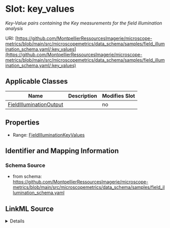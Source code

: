 # Slot: key_values


_Key-Value pairs containing the Key measurements for the field illumination analysis_



URI: [https://github.com/MontpellierRessourcesImagerie/microscope-metrics/blob/main/src/microscopemetrics/data_schema/samples/field_illumination_schema.yaml/:key_values](https://github.com/MontpellierRessourcesImagerie/microscope-metrics/blob/main/src/microscopemetrics/data_schema/samples/field_illumination_schema.yaml/:key_values)



<!-- no inheritance hierarchy -->




## Applicable Classes

| Name | Description | Modifies Slot |
| --- | --- | --- |
[FieldIlluminationOutput](FieldIlluminationOutput.md) |  |  no  |







## Properties

* Range: [FieldIlluminationKeyValues](FieldIlluminationKeyValues.md)





## Identifier and Mapping Information







### Schema Source


* from schema: https://github.com/MontpellierRessourcesImagerie/microscope-metrics/blob/main/src/microscopemetrics/data_schema/samples/field_illumination_schema.yaml




## LinkML Source

<details>
```yaml
name: key_values
description: Key-Value pairs containing the Key measurements for the field illumination
  analysis
from_schema: https://github.com/MontpellierRessourcesImagerie/microscope-metrics/blob/main/src/microscopemetrics/data_schema/samples/field_illumination_schema.yaml
rank: 1000
multivalued: false
alias: key_values
owner: FieldIlluminationOutput
domain_of:
- FieldIlluminationOutput
range: FieldIlluminationKeyValues

```
</details>